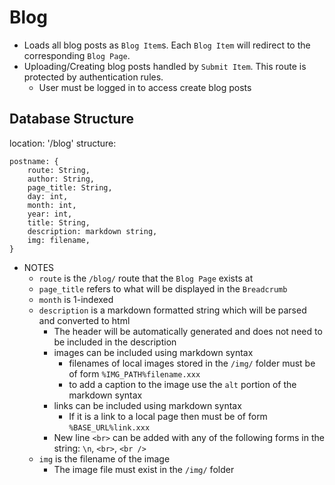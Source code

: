 # Blog
* Loads all blog posts as `Blog Item`s. Each `Blog Item` will redirect to the corresponding `Blog Page`.
* Uploading/Creating blog posts handled by `Submit Item`. This route is protected by authentication rules.
  * User must be logged in to access create blog posts

## Database Structure
location: '/blog'
structure:
```
postname: {
    route: String,
    author: String,
    page_title: String,
    day: int,
    month: int,
    year: int,
    title: String,
    description: markdown string,
    img: filename,
}
```
* NOTES
  * `route` is the `/blog/` route that the `Blog Page` exists at
  * `page_title` refers to what will be displayed in the `Breadcrumb`
  * `month` is 1-indexed
  * `description` is a markdown formatted string which will be parsed and converted to html
    * The header will be automatically generated and does not need to be included in the description
    * images can be included using markdown syntax
      * filenames of local images stored in the `/img/` folder must be of form `%IMG_PATH%filename.xxx`
      * to add a caption to the image use the `alt` portion of the markdown syntax
    * links can be included using markdown syntax
      * If it is a link to a local page then must be of form `%BASE_URL%link.xxx`
    * New line `<br>` can be added with any of the following forms in the string: `\n`, `<br>`, `<br />`
  * `img` is the filename of the image
    * The image file must exist in the `/img/` folder